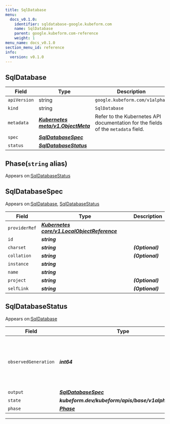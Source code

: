 ```yaml
---
title: SqlDatabase
menu:
  docs_v0.1.0:
    identifier: sqldatabase-google.kubeform.com
    name: SqlDatabase
    parent: google.kubeform.com-reference
    weight: 1
menu_name: docs_v0.1.0
section_menu_id: reference
info:
  version: v0.1.0
---
```


## SqlDatabase
| Field | Type | Description |
| ------ | ----- | ----------- |
| `apiVersion` | string | `google.kubeform.com/v1alpha1` |
|    `kind` | string | `SqlDatabase` |
| `metadata` | ***[Kubernetes meta/v1.ObjectMeta](https://kubernetes.io/docs/reference/generated/kubernetes-api/v1.13/#objectmeta-v1-meta)***|Refer to the Kubernetes API documentation for the fields of the `metadata` field.|
| `spec` | ***[SqlDatabaseSpec](#sqldatabasespec)***||
| `status` | ***[SqlDatabaseStatus](#sqldatabasestatus)***||
## Phase(`string` alias)

Appears on:[SqlDatabaseStatus](#sqldatabasestatus)

## SqlDatabaseSpec

Appears on:[SqlDatabase](#sqldatabase), [SqlDatabaseStatus](#sqldatabasestatus)

| Field | Type | Description |
| ------ | ----- | ----------- |
| `providerRef` | ***[Kubernetes core/v1.LocalObjectReference](https://kubernetes.io/docs/reference/generated/kubernetes-api/v1.13/#localobjectreference-v1-core)***||
| `id` | ***string***||
| `charset` | ***string***| ***(Optional)*** |
| `collation` | ***string***| ***(Optional)*** |
| `instance` | ***string***||
| `name` | ***string***||
| `project` | ***string***| ***(Optional)*** |
| `selfLink` | ***string***| ***(Optional)*** |
## SqlDatabaseStatus

Appears on:[SqlDatabase](#sqldatabase)

| Field | Type | Description |
| ------ | ----- | ----------- |
| `observedGeneration` | ***int64***| ***(Optional)*** Resource generation, which is updated on mutation by the API Server.|
| `output` | ***[SqlDatabaseSpec](#sqldatabasespec)***| ***(Optional)*** |
| `state` | ***kubeform.dev/kubeform/apis/base/v1alpha1.State***| ***(Optional)*** |
| `phase` | ***[Phase](#phase)***| ***(Optional)*** |
---
